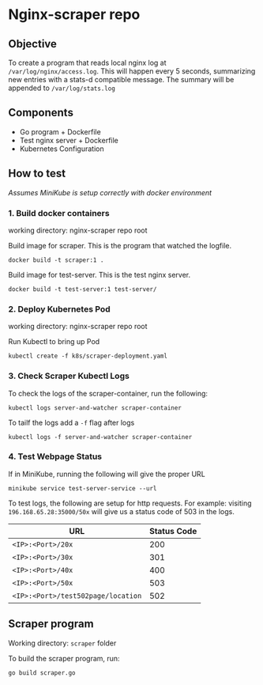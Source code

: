 # Nginx-scraper repo


## Objective
To create a program that reads local nginx log at `/var/log/nginx/access.log`. This will happen every 5 seconds, summarizing new entries with a stats-d compatible message. The summary will be appended to `/var/log/stats.log`


## Components
* Go program + Dockerfile
* Test nginx server + Dockerfile
* Kubernetes Configuration

## How to test

*Assumes MiniKube is setup correctly with docker environment*

### 1. **Build docker containers**

  working directory: nginx-scraper repo root

  Build image for scraper. This is the program that watched the logfile.
  ```
  docker build -t scraper:1 .
  ```

  Build image for test-server. This is the test nginx server.
  ```
  docker build -t test-server:1 test-server/
  ```

### 2. **Deploy Kubernetes Pod**

  working directory: nginx-scraper repo root

  Run Kubectl to bring up Pod

  ```
  kubectl create -f k8s/scraper-deployment.yaml
  ```
### 3. **Check Scraper Kubectl Logs**

  To check the logs of the scraper-container, run the following:
  ```
  kubectl logs server-and-watcher scraper-container
  ```

  To tailf the logs add a `-f` flag after logs
  ```
  kubectl logs -f server-and-watcher scraper-container
  ```

### 4. **Test Webpage Status**

  If in MiniKube, running the following will give the proper URL
  ```
  minikube service test-server-service --url
  ```

  To test logs, the following are setup for http requests. For example: visiting `196.168.65.28:35000/50x` will give us a status code of 503 in the logs.

  | URL | Status Code |
  | --- | --- |
  | `<IP>:<Port>/20x` | 200 |
  | `<IP>:<Port>/30x` | 301 |
  | `<IP>:<Port>/40x` | 400 |
  | `<IP>:<Port>/50x` | 503 |
  | `<IP>:<Port>/test502page/location` | 502 |

## Scraper program

Working directory: `scraper` folder

To build the scraper program, run:
```
go build scraper.go
```
